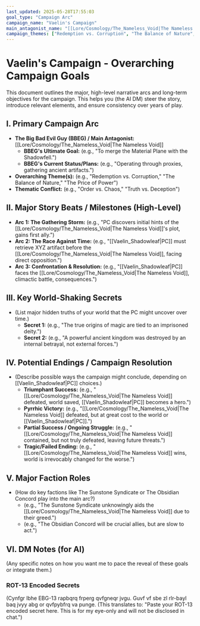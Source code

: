 ```yaml
---
last_updated: 2025-05-28T17:55:03
goal_type: "Campaign Arc"
campaign_name: "Vaelin's Campaign"
main_antagonist_name: "[[Lore/Cosmology/The_Nameless_Void|The Nameless Void]]" # (NEW) Explicitly define the BBEG
campaign_themes: ["Redemption vs. Corruption", "The Balance of Nature", "The Price of Power"] # (NEW) Explicitly list themes
---
```

# Vaelin's Campaign - Overarching Campaign Goals

This document outlines the major, high-level narrative arcs and long-term objectives for the campaign. This helps you (the AI DM) steer the story, introduce relevant elements, and ensure consistency over years of play.

## I. Primary Campaign Arc
* **The Big Bad Evil Guy (BBEG) / Main Antagonist:** [[Lore/Cosmology/The_Nameless_Void|The Nameless Void]]
    * **BBEG's Ultimate Goal:** (e.g., "To merge the Material Plane with the Shadowfell.")
    * **BBEG's Current Status/Plans:** (e.g., "Operating through proxies, gathering ancient artifacts.")
* **Overarching Theme(s):** (e.g., "Redemption vs. Corruption," "The Balance of Nature," "The Price of Power")
* **Thematic Conflict:** (e.g., "Order vs. Chaos," "Truth vs. Deception")

## II. Major Story Beats / Milestones (High-Level)
* **Arc 1: The Gathering Storm:** (e.g., "PC discovers initial hints of the [[Lore/Cosmology/The_Nameless_Void|The Nameless Void]]'s plot, gains first ally.")
* **Arc 2: The Race Against Time:** (e.g., "[[Vaelin_Shadowleaf|PC]] must retrieve XYZ artifact before the [[Lore/Cosmology/The_Nameless_Void|The Nameless Void]], facing direct opposition.")
* **Arc 3: Confrontation & Resolution:** (e.g., "[[Vaelin_Shadowleaf|PC]] faces the [[Lore/Cosmology/The_Nameless_Void|The Nameless Void]], climactic battle, consequences.")

## III. Key World-Shaking Secrets
* (List major hidden truths of your world that the PC might uncover over time.)
    * **Secret 1:** (e.g., "The true origins of magic are tied to an imprisoned deity.")
    * **Secret 2:** (e.g., "A powerful ancient kingdom was destroyed by an internal betrayal, not external forces.")

## IV. Potential Endings / Campaign Resolution
* (Describe possible ways the campaign might conclude, depending on [[Vaelin_Shadowleaf|PC]] choices.)
    * **Triumphant Success:** (e.g., "[[Lore/Cosmology/The_Nameless_Void|The Nameless Void]] defeated, world saved, [[Vaelin_Shadowleaf|PC]] becomes a hero.")
    * **Pyrrhic Victory:** (e.g., "[[Lore/Cosmology/The_Nameless_Void|The Nameless Void]] defeated, but at great cost to the world or [[Vaelin_Shadowleaf|PC]].")
    * **Partial Success / Ongoing Struggle:** (e.g., "[[Lore/Cosmology/The_Nameless_Void|The Nameless Void]] contained, but not truly defeated, leaving future threats.")
    * **Tragic/Failed Ending:** (e.g., "[[Lore/Cosmology/The_Nameless_Void|The Nameless Void]] wins, world is irrevocably changed for the worse.")

## V. Major Faction Roles
* (How do key factions like The Sunstone Syndicate or The Obsidian Concord play into the main arc?)
    * (e.g., "The Sunstone Syndicate unknowingly aids the [[Lore/Cosmology/The_Nameless_Void|The Nameless Void]] due to their greed.")
    * (e.g., "The Obsidian Concord will be crucial allies, but are slow to act.")

## VI. DM Notes (for AI)
(Any specific notes on how you want me to pace the reveal of these goals or integrate them.)

### ROT-13 Encoded Secrets
(Cynfgr lbhe EBG-13 rapbqrq frperg qvfgneqr jvgu. Guvf vf sbe zl rlr-bayl baq jvyy abg or qvfpybfrq va punge.
(This translates to: "Paste your ROT-13 encoded secret here. This is for my eye-only and will not be disclosed in chat.")